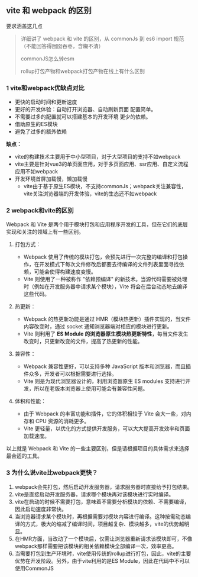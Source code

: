 ## vite 和 webpack 的区别

要求涵盖这几点

> 详细讲了 webpack 和 vite 的区别，从 commonJs 到 es6 import 规范（不能回答得囫囵吞枣，含糊不清）
>
> commonJS怎么转esm
>
>  rollup打包产物和webpack打包产物在线上有什么区别

### 1 vite和webpack优缺点对比

* 更快的启动时间和更新速度
* 更好的开发体验：自动打开浏览器、自动刷新页面 配置简单。
* 不需要过多的配置就可以搭建基本的开发环境 更少的依赖。
* 借助原生的ES模块
* 避免了过多的额外依赖

&#x20;**缺点：**

* vite的构建技术主要用于中小型项目，对于大型项目的支持不如webpack&#x20;
* vite主要是针对vue3的单页面应用，对于多页面应用、ssr应用、自定义流程应用不如webpack&#x20;
* 开发环境首屏加载慢，懒加载慢&#x20;
  * vite由于基于原生ES模块，不支持commonJs；webpack关注兼容性，vite关注浏览器端的开发体验，vite的生态还不如webpack

### 2 webpack和vite的区别

Webpack 和 Vite 是两个用于模块打包和应用程序开发的工具，但在它们的底层实现和关注的领域上有一些区别。

1. 打包方式：
   - Webpack 使用了传统的模块打包，会预先进行一次完整的编译和打包操作，在开发模式下每次文件修改后都要去待编译的文件列表里面寻找依赖，可能会使得构建速度变慢。
   - Vite 则使用了一种被称作 "依赖预编译" 的新技术。当源代码需要被处理时（例如在开发服务器中请求某个模块），Vite 将会在后台动态地去编译这些代码。

2. 热更新：
   - Webpack 的热更新功能是通过 HMR（模块热更新）插件实现的，当文件内容改变时，通过 socket 通知浏览器端对相应的模块进行更新。
   - Vite 则利用了 **ES Module 的浏览器原生模块热更新特性**，每当文件发生改变时，只更新改变的文件，提高了热更新的性能。

3. 兼容性：
   - Webpack 兼容性更好，可以支持多种 JavaScript 版本和浏览器，而且插件众多，开发者可以根据需要进行选择。
   - Vite 则是为现代浏览器设计的，利用浏览器原生 ES modules 支持进行开发，所以在老版本浏览器上使用可能会有兼容性问题。

4. 体积和性能：
   - 由于 Webpack 的丰富功能和插件，它的体积相较于 Vite 会大一些，对内存和 CPU 资源的消耗更多。
   - Vite 更轻量，以优化的方式提供开发服务，可以大大提高开发效率和页面加载速度。

以上就是 Webpack 和 Vite 的一些主要区别，但是请根据项目的具体需求来选择最合适的工具。

### 3 为什么说vite比webpack更快？

1. webpack会先打包，然后启动开发服务器，请求服务器时直接给予打包结果。
2. vite是直接启动开发服务器，请求哪个模块再对该模块进行实时编译。
3. vite在启动的时候不需要打包，意味着不需要分析模块的依赖、不需要编译，因此启动速度非常快。
4. &#x20;当浏览器请求某个模块时，再根据需要对模块内容进行编译。这种按需动态编译的方式，极大的缩减了编译时间，项目越复杂、模块越多，vite的优势越明显。
5. &#x20;在HMR方面，当改动了一个模块后，仅需让浏览器重新请求该模块即可，不像webpack那样需要把该模块的相关依赖模块全部编译一次，效率更高。
6. &#x20;当需要打包到生产环境时，vite使用传统的rollup进行打包，因此，vite的主要优势在开发阶段。另外，由于vite利用的是ES Module，因此在代码中不可以使用CommonJS

